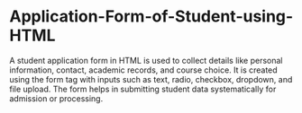 # Application-Form-of-Student-using-HTML
A student application form in HTML is used to collect details like personal information, contact, academic records, and course choice. It is created using the form tag with inputs such as text, radio, checkbox, dropdown, and file upload. The form helps in submitting student data systematically for admission or processing.
